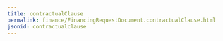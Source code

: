 ```yaml
---
title: contractualClause
permalink: finance/FinancingRequestDocument.contractualClause.html
jsonid: contractualclause
---
```

